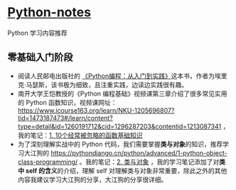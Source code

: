 # [Python-notes](https://github.com/LiuWeiAIinBio/Python-notes)

Python 学习内容推荐

## 零基础入门阶段
- 阅读人民邮电出版社的 [《Python编程：从入门到实践》](https://github.com/LiuWeiAIinBio/Python-notes/blob/main/Python%E7%BC%96%E7%A8%8B%EF%BC%9A%E4%BB%8E%E5%85%A5%E9%97%A8%E5%88%B0%E5%AE%9E%E8%B7%B5.pdf)这本书，作者为埃里克·马瑟斯，该书极为细致，且注重实践，边读边实践很有趣。
- 南开大学王‍恺教授的《Python 编程基础》视频课第三章介绍了很多常见实用的 Python 函数知识，视频课网址：https://www.icourse163.org/learn/NKU-1205696807?tid=1473187473#/learn/content?type=detail&id=1260191712&cid=1296287203&contentid=1213087341 ，我的笔记：[1. 10个经常被忽略的函数基础知识](https://github.com/LiuWeiAIinBio/Python-notes/blob/main/1_10%E4%B8%AA%E7%BB%8F%E5%B8%B8%E8%A2%AB%E5%BF%BD%E7%95%A5%E7%9A%84%E5%87%BD%E6%95%B0%E5%9F%BA%E7%A1%80%E7%9F%A5%E8%AF%86.ipynb)
- 为了深刻理解实战中的 Python 代码，我们需要掌握**类与对象**的知识，推荐学习大江狗的 https://pythondjango.cn/python/advanced/1-python-object-class-programming/ 。我的笔记：[2. 类与对象](https://github.com/LiuWeiAIinBio/Python-notes/blob/main/2_%E7%B1%BB%E4%B8%8E%E5%AF%B9%E8%B1%A1.ipynb) ，我的学习笔记添加了对**类中 self 的含义**的介绍，理解 self 对理解类与对象非常重要，除此之外的其他内容我建议学习大江狗的分享，大江狗的分享很详细。

